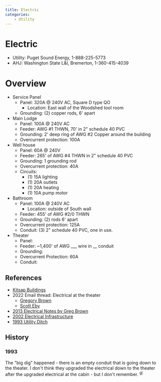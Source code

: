 ```yaml
---
title: Electric
categories:
    - Utility
---
```

# Electric

- Utility: Puget Sound Energy, 1-888-225-5773
- AHJ: Washington State L&I, Bremerton, 1-360-415-4039


# Overview

- Service Panel
    + Panel: 320A @ 240V AC, Square D type QO
        * Location: East wall of the Woodshed tool room
    + Grounding: (2) copper rods, 6' apart
- Main Lodge
    + Panel: 100A @ 240V AC
    + Feeder: AWG #1 THWN, 70' in 2" schedule 40 PVC
    + Grounding: 2' deep ring of AWG #2 Copper around the building
    + Overcurrent protection: 100A
- Well house
    + Panel: 60A @ 240V
    + Feeder: 265' of AWG #4 THWN in 2" schedule 40 PVC
    + Grounding: 1 grounding rod
    + Overcurrent protection: 40A
    + Circuits:
        * (1) 15A lighting
        * (1) 20A outlets
        * (1) 20A heating
        * (1) 10A pump motor
- Bathroom
    + Panel: 100A @ 240V AC
        * Location: outside of South wall
    + Feeder: 455' of AWG #2/0 THWN
    + Grounding: (2) rods 6' apart
    + Overcurrent protection: 125A
    + Conduit: (3) 2" schedule 40 PVC, one in use.
- Theater
    + Panel:
    + Feeder: ~1,400' of AWG ___ wire in __ conduit
    + Grounding: 
    + Overcurrent Protection: 60A
    + Conduit:

## References

- [Kitsap Buildings](https://github.com/Mountaineers/Kitsap-Forest-Theater/blob/gh-pages/reference/Buildings.pdf)
- 2022 Email thread: Electrical at the theater
    + [Gregory Brown](../Person/Greg-Brown/2022-06-02-Email)
    + [Scott Eby](../Person/Scott-Eby/2022-06-01-Email)
- [2013 Electrical Notes by Greg Brown](../Person/Greg-Brown/2013-01-14-Email)
- [2002 Electrical Infrastructure](2002-Phase1.2)
- [1993 Utility Ditch](https://github.com/Mountaineers/Kitsap-Forest-Theater/tree/gh-pages/reference/1993-Utility-Ditch.pdf)


## History

### 1993

The "big dig" happened - there is an empty conduit that is going down to the theater. I don't think they upgraded the electrical down to the theater after the upgraded electrical at the cabin - but I don't remember. <sup>[gl]</sup>


[gb]: ../Person/Greg-Brown
[gl]: ../Person/Gala-Lindvall
[se]: ../Person/Scott-Eby